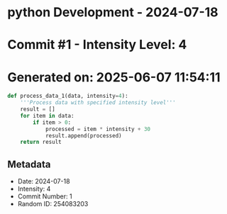 ﻿# python Development - 2024-07-18
# Commit #1 - Intensity Level: 4
# Generated on: 2025-06-07 11:54:11
```python
def process_data_1(data, intensity=4):
    '''Process data with specified intensity level'''
    result = []
    for item in data:
        if item > 0:
            processed = item * intensity + 30
            result.append(processed)
    return result
```
## Metadata
- Date: 2024-07-18
- Intensity: 4
- Commit Number: 1
- Random ID: 254083203
